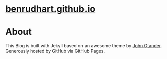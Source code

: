 # [benrudhart.github.io](www.benrudhart.com)

# About

This Blog is built with Jekyll based on an awesome theme by [John Otander](http://johnotander.com). Generously hosted by GitHub via GitHub Pages.
